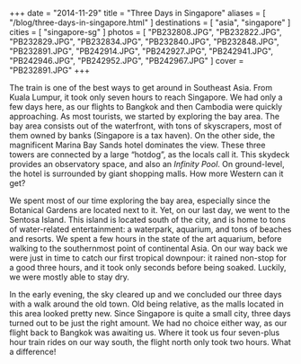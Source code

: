 +++
date    = "2014-11-29"
title   = "Three Days in Singapore"
aliases = [ "/blog/three-days-in-singapore.html" ]
destinations = [ "asia", "singapore" ]
cities  = [ "singapore-sg" ]
photos  = [ "PB232808.JPG", "PB232822.JPG", "PB232829.JPG", "PB232834.JPG", "PB232840.JPG", "PB232848.JPG", "PB232891.JPG", "PB242914.JPG", "PB242927.JPG", "PB242941.JPG", "PB242946.JPG", "PB242952.JPG", "PB242967.JPG" ]
cover   = "PB232891.JPG"
+++

The train is one of the best ways to get around in Southeast Asia. From Kuala Lumpur, it took only seven hours to reach Singapore. We had only a few days here, as our flights to Bangkok and then Cambodia were quickly approaching. As most tourists, we started by exploring the bay area. The bay area consists out of the waterfront, with tons of skyscrapers, most of them owned by banks (Singapore is a tax haven). On the other side, the magnificent Marina Bay Sands hotel dominates the view. These three towers are connected by a large “hotdog”, as the locals call it. This skydeck provides an observatory space, and also an *Infinity Pool*. On ground-level, the hotel is surrounded by giant shopping malls. How more Western can it get?
<!--more-->
We spent most of our time exploring the bay area, especially since the Botanical Gardens are located next to it. Yet, on our last day, we went to the Sentosa Island. This island is located south of the city, and is home to tons of water-related entertainment: a waterpark, aquarium, and tons of beaches and resorts. We spent a few hours in the state of the art aquarium, before walking to the southernmost point of continental Asia. On our way back we were just in time to catch our first tropical downpour: it rained non-stop for a good three hours, and it took only seconds before being soaked. Luckily, we were mostly able to stay dry.

In the early evening, the sky cleared up and we concluded our three days with a walk around the old town. Old being relative, as the malls located in this area looked pretty new. Since Singapore is quite a small city, three days turned out to be just the right amount. We had no choice either way, as our flight back to Bangkok was awaiting us. Where it took us four seven-plus hour train rides on our way south, the flight north only took two hours. What a difference!